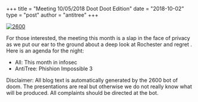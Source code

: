 +++
title =  "Meeting 10/05/2018 Doot Doot Edition"
date = "2018-10-02"
type = "post"
author = "antitree"
+++

[![2600](/images/2600_dootdoot.png)](/images/2600_dootdoot.png)

For those interested, the meeting this month is a slap in the face of
privacy as we put our ear to the ground about a deep look at Rochester
and regret . Here is an agenda for the night:

* All: This month in infosec
* AntiTree: Phishion Impossible 3


Disclaimer: All blog text is automatically generated by the 2600 bot of doom. The presentations are real but otherwise we do not really know what will be produced. All complaints should be directed at the bot.

